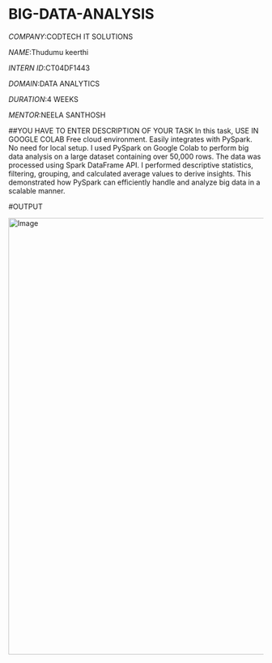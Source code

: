 # BIG-DATA-ANALYSIS

*COMPANY*:CODTECH IT SOLUTIONS

*NAME*:Thudumu keerthi

*INTERN ID*:CT04DF1443

*DOMAIN*:DATA ANALYTICS

*DURATION*:4 WEEKS

*MENTOR*:NEELA SANTHOSH

##YOU HAVE TO ENTER DESCRIPTION OF YOUR TASK In this task, USE IN GOOGLE COLAB Free cloud environment. Easily integrates with PySpark. No need for local setup. I used PySpark on Google Colab to perform big data analysis on a large dataset containing over 50,000 rows. The data was processed using Spark DataFrame API. I performed descriptive statistics, filtering, grouping, and calculated average values to derive insights. This demonstrated how PySpark can efficiently handle and analyze big data in a scalable manner.

#OUTPUT

<img width="863" alt="Image" src="https://github.com/user-attachments/assets/249a0c07-ef48-4d25-b2b2-b59a0d03a8dc" />

